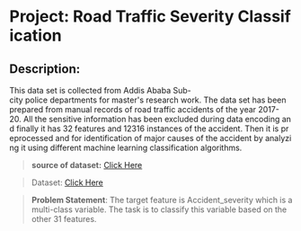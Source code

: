# Project: Road Traffic Severity Classification

## Description:

This data set is collected from Addis Ababa Sub-city police departments for master's research work. The data set has been prepared from manual records of road traffic accidents of the year 2017-20. All the sensitive information has been excluded during data encoding and finally it has 32 features and 12316 instances of the accident. Then it is preprocessed and for identification of major causes of the accident by analyzing it using different machine learning classification algorithms. 

> **source of dataset:** [Click Here](https://www.narcis.nl/dataset/RecordID/oai%3Aeasy.dans.knaw.nl%3Aeasy-dataset%3A191591)

> Dataset: [Click Here](https://files.taskade.com/attachments/5a19bbb6-dd69-438c-9970-69047d08d136/original/RTA%20Dataset.csv)

>  **Problem Statement**: The target feature is Accident_severity which is a multi-class variable. The task is to classify this variable based on the other 31 features.



